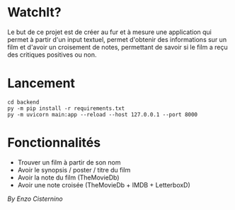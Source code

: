 # WatchIt?

Le but de ce projet est de créer au fur et à mesure une application qui permet à partir d'un input textuel, permet d'obtenir des informations sur un film et d'avoir un croisement de notes, permettant de savoir si le film a reçu des critiques positives ou non.

# Lancement

```
cd backend
py -m pip install -r requirements.txt
py -m uvicorn main:app --reload --host 127.0.0.1 --port 8000
```

# Fonctionnalités

- Trouver un film à partir de son nom
- Avoir le synopsis / poster / titre du film
- Avoir la note du film (TheMovieDb)
- Avoir une note croisée (TheMovieDb + IMDB + LetterboxD)

*By Enzo Cisternino*